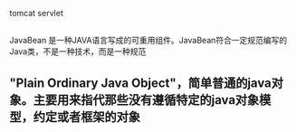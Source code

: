 tomcat 
servlet

##
JavaBean 是一种JAVA语言写成的可重用组件。JavaBean符合一定规范编写的Java类，不是一种技术，而是一种规范

## "Plain Ordinary Java Object"，简单普通的java对象。主要用来指代那些没有遵循特定的java对象模型，约定或者框架的对象